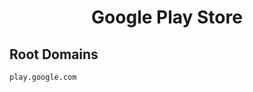 


<h1 align="center">Google Play Store</h1>  


## Root Domains


```html
play.google.com
```  

<br>
